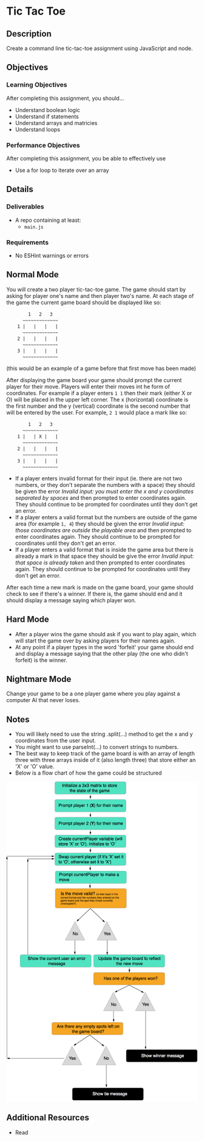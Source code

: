 # Tic Tac Toe

## Description
Create a command line tic-tac-toe assignment using JavaScript and node.


## Objectives

### Learning Objectives

After completing this assignment, you should…

* Understand boolean logic
* Understand if statements
* Understand arrays and matricies
* Understand loops


### Performance Objectives

After completing this assignment, you be able to effectively use

* Use a for loop to iterate over an array



## Details

### Deliverables

* A repo containing at least:
  * `main.js`

### Requirements

* No ESHint warnings or errors


## Normal Mode
You will create a two player tic-tac-toe game. The game should start by asking for player one's name and then player two's name. At each stage of the game the current game board should be displayed like so:

```
	    1   2   3
	  ~~~~~~~~~~~~~
	1 |   |   |   |
	  ~~~~~~~~~~~~~
	2 |   |   |   |
	  ~~~~~~~~~~~~~
	3 |   |   |   |
	  ~~~~~~~~~~~~~
```
(this would be an example of a game before that first move has been made)

After displaying the game board your game should prompt the current player for their move. Players will enter their moves int he form of coordinates. For example if a player enters `1 1` then their mark (either X or O) will be placed in the upper left corner. The x (horizontal) coordinate is the first number and the y (vertical) coordinate is the second number that will be entered by the user. For example, `2 1` would place a mark like so:

```
	    1   2   3
	  ~~~~~~~~~~~~~
	1 |   | X |   |
	  ~~~~~~~~~~~~~
	2 |   |   |   |
	  ~~~~~~~~~~~~~
	3 |   |   |   |
	  ~~~~~~~~~~~~~
```

* If a player enters invalid format for their input (ie. there are not two numbers, or they don't separate the numbers with a space) they should be given the error *Invalid input: you must enter the x and y coordinates separated by spaces* and then prompted to enter coordinates again. They should continue to be prompted for coordinates until they don't get an error.
* If a player enters a valid format but the numbers are outside of the game area (for example `1, 4`) they should be given the error *Invalid input: those coordinates are outside the playable area* and then prompted to enter coordinates again. They should continue to be prompted for coordinates until they don't get an error.
* If a player enters a valid format that is inside the game area but there is already a mark in that space they should be give the error *Invalid input: that space is already taken* and then prompted to enter coordinates again. They should continue to be prompted for coordinates until they don't get an error.

After each time a new mark is made on the game board, your game should check to see if there's a winner. If there is, the game should end and it should display a message saying which player won.
            
## Hard Mode
* After a player wins the game should ask if you want to play again, which will start the game over by asking players for their names again.
* At any point if a player types in the word 'forfeit' your game should end and display a message saying that the other play (the one who didn't forfeit) is the winner.
            
## Nightmare Mode
Change your game to be a one player game where you play against a computer AI that never loses.


## Notes

* You will likely need to use the string .split(...) method to get the x and y coordinates from the user input.
* You might want to use parseInt(...) to convert strings to numbers.
* The best way to keep track of the game board is with an array of length three with three arrays inside of it (also length three) that store either an 'X' or 'O' value.
* Below is a flow chart of how the game could be structured

![Flow Chart](flow-chart.png)

## Additional Resources

* Read []()
